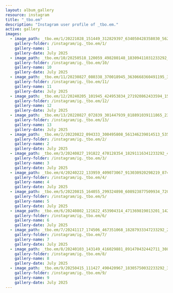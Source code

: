 ```yaml
---
layout: album_gallery
resource: instagram
title: "_tbo.em"
description: "Instagram user profile of _tbo.em."
active: gallery
images:
  - image_path: _tbo.em/1/20221028_151449_312829397_634050428358030_5629274324396254580_n.jpg
    gallery-folder: /instagram/ig._tbo.em/1/
    gallery-name: 1
    gallery-date: July 2025
  - image_path: _tbo.em/10/20250518_120059_498280148_18309411031233292_7444904610474020932_n.jpg
    gallery-folder: /instagram/ig._tbo.em/10/
    gallery-name: 10
    gallery-date: July 2025
  - image_path: _tbo.em/11/20230827_080338_370018945_3630668360491195_3885370063605644687_n.jpg
    gallery-folder: /instagram/ig._tbo.em/11/
    gallery-name: 11
    gallery-date: July 2025
  - image_path: _tbo.em/12/20240205_101945_424953834_271920862433594_1562344230441624670_n.jpg
    gallery-folder: /instagram/ig._tbo.em/12/
    gallery-name: 12
    gallery-date: July 2025
  - image_path: _tbo.em/13/20220827_072839_301447939_818891039111865_230634794089209004_n.jpg
    gallery-folder: /instagram/ig._tbo.em/13/
    gallery-name: 13
    gallery-date: July 2025
  - image_path: _tbo.em/2/20220822_094333_300495808_561346239014513_5352245586637961050_n.jpg
    gallery-folder: /instagram/ig._tbo.em/2/
    gallery-name: 2
    gallery-date: July 2025
  - image_path: _tbo.em/3/20240827_191822_470128354_18291116341233292_4563932053412086774_n.jpg
    gallery-folder: /instagram/ig._tbo.em/3/
    gallery-name: 3
    gallery-date: July 2025
  - image_path: _tbo.em/4/20240222_133959_409073067_913030920298219_8743530377809482960_n.jpg
    gallery-folder: /instagram/ig._tbo.em/4/
    gallery-name: 4
    gallery-date: July 2025
  - image_path: _tbo.em/5/20220815_164055_299324898_608923877509934_7202453288957624342_n.jpg
    gallery-folder: /instagram/ig._tbo.em/5/
    gallery-name: 5
    gallery-date: July 2025
  - image_path: _tbo.em/6/20240802_121622_453904314_471369819013201_1427421725113671845_n.jpg
    gallery-folder: /instagram/ig._tbo.em/6/
    gallery-name: 6
    gallery-date: July 2025
  - image_path: _tbo.em/7/20241117_174506_467351068_18287933347233292_2445347753626955077_n.jpg
    gallery-folder: /instagram/ig._tbo.em/7/
    gallery-name: 7
    gallery-date: July 2025
  - image_path: _tbo.em/8/20240103_143149_416029881_891470432442711_3081072863550946272_n.jpg
    gallery-folder: /instagram/ig._tbo.em/8/
    gallery-name: 8
    gallery-date: July 2025
  - image_path: _tbo.em/9/20250415_111427_490420967_18305750032233292_3201291595534525189_n.jpg
    gallery-folder: /instagram/ig._tbo.em/9/
    gallery-name: 9
    gallery-date: July 2025
---
```

